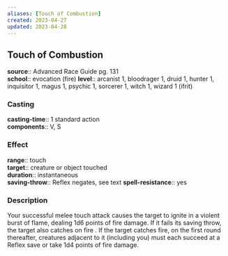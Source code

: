 ```yaml
---
aliases: [Touch of Combustion]
created: 2023-04-27
updated: 2023-04-28
---
```


## Touch of Combustion

**source**:: Advanced Race Guide pg. 131  
**school**:: evocation (fire)
**level**:: arcanist 1, bloodrager 1, druid 1, hunter 1, inquisitor 1, magus 1, psychic 1, sorcerer 1, witch 1, wizard 1 (ifrit)

### Casting

**casting-time**:: 1 standard action  
**components**:: V, S

### Effect

**range**:: touch  
**target**:: creature or object touched  
**duration**:: instantaneous  
**saving-throw**:: Reflex negates, see text
**spell-resistance**:: yes

### Description

Your successful melee touch attack causes the target to ignite in a violent burst of flame, dealing 1d6 points of fire damage. If it fails its saving throw, the target also catches on fire . If the target catches fire, on the first round thereafter, creatures adjacent to it (including you) must each succeed at a Reflex save or take 1d4 points of fire damage.
